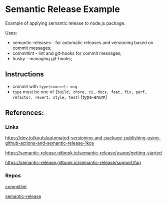 # Semantic Release Example

Example of applying semantic release to node.js package.

Uses:

- semantic-releases - for automatic releases and versioning based on commit messages;
- commitlint - lint and git-hooks for commit messages;
- husky - managing git-hooks;

## Instructions

- commit with `type(source): msg`
- `type` must be one of `[build, chore, ci, docs, feat, fix, perf, refactor, revert, style, test]` [type-enum]

## References:


### Links

https://dev.to/kouts/automated-versioning-and-package-publishing-using-github-actions-and-semantic-release-1kce

https://semantic-release.gitbook.io/semantic-release/usage/getting-started

https://semantic-release.gitbook.io/semantic-release/support/faq


### Repos

[commitlint](https://github.com/conventional-changelog/commitlint)

[semantic-release](https://github.com/semantic-release/semantic-release)